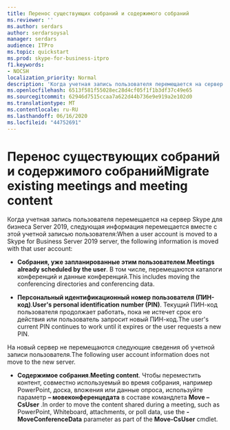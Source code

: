 ```yaml
---
title: Перенос существующих собраний и содержимого собраний
ms.reviewer: ''
ms.author: serdars
author: serdarsoysal
manager: serdars
audience: ITPro
ms.topic: quickstart
ms.prod: skype-for-business-itpro
f1.keywords:
- NOCSH
localization_priority: Normal
description: 'Когда учетная запись пользователя перемещается на сервер Skype для бизнеса Server 2019, следующая информация перемещается вместе с этой учетной записью пользователя:'
ms.openlocfilehash: 6513f581f55028ec28d4cf05f1f1b3df37c49e65
ms.sourcegitcommit: 62946d7515ccaa7a622d44b736e9e919a2e102d0
ms.translationtype: MT
ms.contentlocale: ru-RU
ms.lasthandoff: 06/16/2020
ms.locfileid: "44752691"
---
```

# <a name="migrate-existing-meetings-and-meeting-content"></a><span data-ttu-id="45e2c-103">Перенос существующих собраний и содержимого собраний</span><span class="sxs-lookup"><span data-stu-id="45e2c-103">Migrate existing meetings and meeting content</span></span>

<span data-ttu-id="45e2c-104">Когда учетная запись пользователя перемещается на сервер Skype для бизнеса Server 2019, следующая информация перемещается вместе с этой учетной записью пользователя:</span><span class="sxs-lookup"><span data-stu-id="45e2c-104">When a user account is moved to a Skype for Business Server 2019 server, the following information is moved with that user account:</span></span>
  
- <span data-ttu-id="45e2c-105">**Собрания, уже запланированные этим пользователем**.</span><span class="sxs-lookup"><span data-stu-id="45e2c-105">**Meetings already scheduled by the user**.</span></span> <span data-ttu-id="45e2c-106">В том числе, перемещаются каталоги конференций и данные конференций.</span><span class="sxs-lookup"><span data-stu-id="45e2c-106">This includes moving the conferencing directories and conferencing data.</span></span>
    
- <span data-ttu-id="45e2c-107">**Персональный идентификационный номер пользователя (ПИН-код)**.</span><span class="sxs-lookup"><span data-stu-id="45e2c-107">**User's personal identification number (PIN)**.</span></span> <span data-ttu-id="45e2c-108">Текущий ПИН-код пользователя продолжает работать, пока не истечет срок его действия или пользователь запросит новый ПИН-код.</span><span class="sxs-lookup"><span data-stu-id="45e2c-108">The user's current PIN continues to work until it expires or the user requests a new PIN.</span></span>
    
<span data-ttu-id="45e2c-109">На новый сервер не перемещаются следующие сведения об учетной записи пользователя.</span><span class="sxs-lookup"><span data-stu-id="45e2c-109">The following user account information does not move to the new server.</span></span>
  
- <span data-ttu-id="45e2c-110">**Содержимое собрания**.</span><span class="sxs-lookup"><span data-stu-id="45e2c-110">**Meeting content**.</span></span> <span data-ttu-id="45e2c-111">Чтобы переместить контент, совместно используемый во время собрания, например PowerPoint, доска, вложения или данные опроса, используйте параметр **– мовеконференцедата** в составе командлета **Move – CsUser** .</span><span class="sxs-lookup"><span data-stu-id="45e2c-111">In order to move the content shared during a meeting, such as PowerPoint, Whiteboard, attachments, or poll data, use the **-MoveConferenceData** parameter as part of the **Move-CsUser** cmdlet.</span></span> 
    

